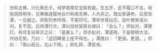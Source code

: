> 世称古佛，兴化蔡氏子。母梦吞摩尼宝珠有娠。生五岁，足不履口不言。母抱游西明寺，见佛像遽履地合爪称南无佛，人大异之。既出家遍参。后至泐潭，一见器之。师陈列参所得，不蒙印可。潭举世尊拈花，迦叶微笑语以问。复不契。后侍潭行次，潭以拄杖架肩长嘘曰：​「会么？​」师拟对，潭便打。有顷复拈草示之曰：​「是甚么？​」师亦拟对，潭遂喝，于是顿明大法，作拈花势。乃曰：​「这回瞒旻上座不得也。​」潭挽曰：​「更道。更道。​」师曰：​「南山起云，北山下雨。​」即礼拜，潭首肯。


